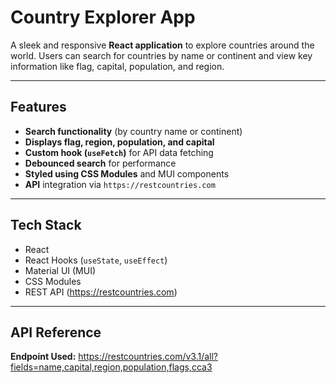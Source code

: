 # Country Explorer App

A sleek and responsive **React application** to explore countries around the world. Users can search for countries by name or continent and view key information like flag, capital, population, and region.

---

## Features

- **Search functionality** (by country name or continent)
- **Displays flag, region, population, and capital**
- **Custom hook (`useFetch`)** for API data fetching
- **Debounced search** for performance
- **Styled using CSS Modules** and MUI components
- **API** integration via `https://restcountries.com`

---

## Tech Stack

- React
- React Hooks (`useState`, `useEffect`)
- Material UI (MUI)
- CSS Modules
- REST API (https://restcountries.com)
  
---

## API Reference

**Endpoint Used:** https://restcountries.com/v3.1/all?fields=name,capital,region,population,flags,cca3